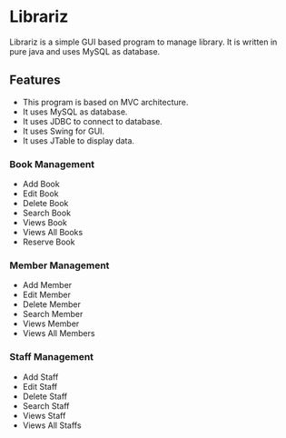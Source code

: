 # Librariz

Librariz is a simple GUI based program to manage library. It is written in pure java and uses MySQL as database.

## Features

* This program is based on MVC architecture. 
* It uses MySQL as database.
* It uses JDBC to connect to database.
* It uses Swing for GUI.
* It uses JTable to display data.

### Book Management
    
* Add Book
* Edit Book
* Delete Book
* Search Book
* Views Book
* Views All Books
* Reserve Book


### Member Management

* Add Member
* Edit Member
* Delete Member
* Search Member
* Views Member
* Views All Members


### Staff Management

* Add Staff
* Edit Staff
* Delete Staff
* Search Staff
* Views Staff
* Views All Staffs
